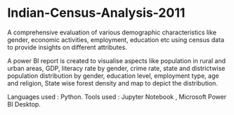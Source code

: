 # Indian-Census-Analysis-2011
A comprehensive evaluation of various demographic characteristics like gender, economic activities, employment, education etc using census data to provide insights on different attributes.

A power BI report is created to visualise aspects like population in rural and urban areas, GDP, literacy rate by gender, crime rate, state and districtwise population distribution by gender, education level, employment type, age and religion, State wise forest density and map to depict the distribution.

Languages used : Python.
Tools used : Jupyter Notebook , Microsoft Power BI Desktop.
